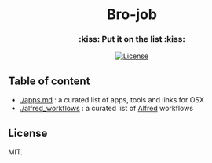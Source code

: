 <h1 align="center">Bro-job</h1>
<h3 align="center">:kiss: Put it on the list :kiss:</h3>

<div align="center">
  <!-- License -->
  <a href="https://raw.githubusercontent.com/brocessing/bro-job/master/LICENSE">
    <img src="https://img.shields.io/badge/license-MIT-blue.svg?style=flat-square" alt="License" />
  </a>
</div>

## Table of content

- [./apps.md](apps.md) : a curated list of apps, tools and links for OSX
- [./alfred_workflows](./alfred_workflows) : a curated list of [Alfred](https://www.alfredapp.com/) workflows

## License
MIT.
